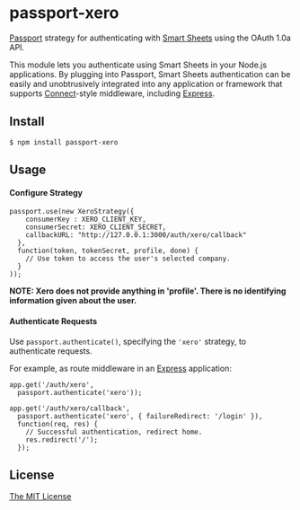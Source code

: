 # passport-xero

[Passport](http://passportjs.org/) strategy for authenticating with [Smart Sheets](http://xero.com/)
using the OAuth 1.0a API.

This module lets you authenticate using Smart Sheets in your Node.js applications.
By plugging into Passport, Smart Sheets authentication can be easily and
unobtrusively integrated into any application or framework that supports
[Connect](http://www.senchalabs.org/connect/)-style middleware, including
[Express](http://expressjs.com/).

## Install

    $ npm install passport-xero

## Usage

#### Configure Strategy

    passport.use(new XeroStrategy({
        consumerKey : XERO_CLIENT_KEY,
        consumerSecret: XERO_CLIENT_SECRET,
        callbackURL: "http://127.0.0.1:3000/auth/xero/callback"
      },
      function(token, tokenSecret, profile, done) {
        // Use token to access the user's selected company.
      }
    ));
    
**NOTE: Xero does not provide anything in 'profile'. There is no identifying information given about the user.**

#### Authenticate Requests

Use `passport.authenticate()`, specifying the `'xero'` strategy, to
authenticate requests.

For example, as route middleware in an [Express](http://expressjs.com/)
application:

    app.get('/auth/xero',
      passport.authenticate('xero'));

    app.get('/auth/xero/callback',
      passport.authenticate('xero', { failureRedirect: '/login' }),
      function(req, res) {
        // Successful authentication, redirect home.
        res.redirect('/');
      });

## License

[The MIT License](http://opensource.org/licenses/MIT)
